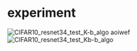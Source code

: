 # experiment
![CIFAR10_resnet34_test_K-b_algo](https://github.com/tsukaoyuki/experiment/assets/104815558/13bf2548-e9c1-42c4-bca9-5713e8e5e40c)
aoiwef
![CIFAR10_resnet34_test_Kb-b_algo](https://github.com/tsukaoyuki/experiment/assets/104815558/ec9b4871-54d6-446e-bc73-2abc3bf68e5e)
